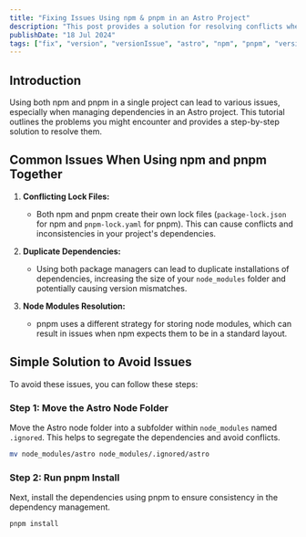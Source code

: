 ```yaml
---
title: "Fixing Issues Using npm & pnpm in an Astro Project"
description: "This post provides a solution for resolving conflicts when using both npm and pnpm in an Astro project."
publishDate: "18 Jul 2024"
tags: ["fix", "version", "versionIssue", "astro", "npm", "pnpm", "versionManager"]
---
```


## Introduction

Using both npm and pnpm in a single project can lead to various issues, especially when managing dependencies in an Astro project. This tutorial outlines the problems you might encounter and provides a step-by-step solution to resolve them.

## Common Issues When Using npm and pnpm Together

1. **Conflicting Lock Files:** 
   - Both npm and pnpm create their own lock files (`package-lock.json` for npm and `pnpm-lock.yaml` for pnpm). This can cause conflicts and inconsistencies in your project's dependencies.
   
2. **Duplicate Dependencies:**
   - Using both package managers can lead to duplicate installations of dependencies, increasing the size of your `node_modules` folder and potentially causing version mismatches.

3. **Node Modules Resolution:**
   - pnpm uses a different strategy for storing node modules, which can result in issues when npm expects them to be in a standard layout.

## Simple Solution to Avoid Issues

To avoid these issues, you can follow these steps:

### Step 1: Move the Astro Node Folder

Move the Astro node folder into a subfolder within `node_modules` named `.ignored`. This helps to segregate the dependencies and avoid conflicts.

```bash
mv node_modules/astro node_modules/.ignored/astro 
```


### Step 2: Run pnpm Install
Next, install the dependencies using pnpm to ensure consistency in the dependency management.

```bash
pnpm install
```